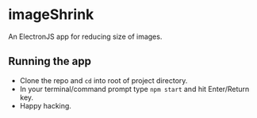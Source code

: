 # imageShrink
An ElectronJS app for reducing size of images.

## Running the app
- Clone the repo and `cd` into root of project directory.
- In your terminal/command prompt type `npm start` and hit Enter/Return key.
- Happy hacking.
